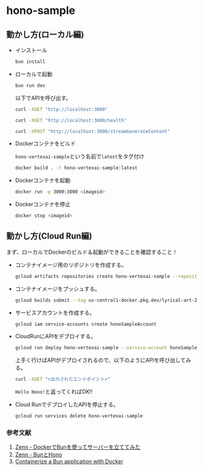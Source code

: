 # hono-sample

## 動かし方(ローカル編)

- インストール

    ```bash
    bun install
    ```

- ローカルで起動

    ```bash
    bun run dev
    ```

    以下でAPIを呼び出す。

    ```bash
    curl -XGET "http://localhost:3000"
    ```

    ```bash
    curl -XGET "http://localhost:3000/health"
    ``` 

    ```bash
    curl -XPOST "http://localhost:3000/streamGenerateContent"
    ```

- Dockerコンテナをビルド

    `hono-vertexai-sample`という名前で`latest`をタグ付け

    ```bash 
    docker build . -t hono-vertexai-sample:latest
    ```

- Dockerコンテナを起動

    ```bash
    docker run -p 3000:3000 <imageid>
    ```

- Dockerコンテナを停止

    ```bash
    docker stop <imageid>
    ```

## 動かし方(Cloud Run編)

まず、ローカルでDockerのビルド＆起動ができることを確認すること！

- コンテナイメージ用のリポジトリを作成する。

    ```bash
    gcloud artifacts repositories create hono-vertexai-sample --repository-format docker --location us-central1
    ```

- コンテナイメージをプッシュする。

    ```bash
    gcloud builds submit --tag us-central1-docker.pkg.dev/lyrical-art-273306/hono-vertexai-sample/sample
    ```

- サービスアカウントを作成する。

    ```bash
    gcloud iam service-accounts create honoSampleAccount
    ```

- CloudRunにAPIをデプロイする。

    ```bash 
    gcloud run deploy hono-vertexai-sample --service-account honoSampleAccount@lyrical-art-273306.iam.gserviceaccount.com  --image us-central1-docker.pkg.dev/lyrical-art-273306/hono-vertexai-sample/sample
    ```

    上手く行けばAPIがデプロイされるので、以下のようにAPIを呼び出してみる。

    ```bash
    curl -XGET "<出力されたエンドポイント>"
    ```

    `Hello Hono!`と返ってくればOK!!

- Cloud RunでデプロイしたAPIを停止する。

    ```bash
    gcloud run services delete hono-vertexai-sample
    ```

### 参考文献
1. [Zenn - DockerでBunを使ってサーバーを立ててみた](https://zenn.dev/nanasi_1/articles/6375c0fbaa3b8d)
2. [Zenn - BunとHono](https://zenn.dev/yusukebe/articles/efa173ab4b9360)
3. [Containerize a Bun application with Docker](https://bun.sh/guides/ecosystem/docker)
